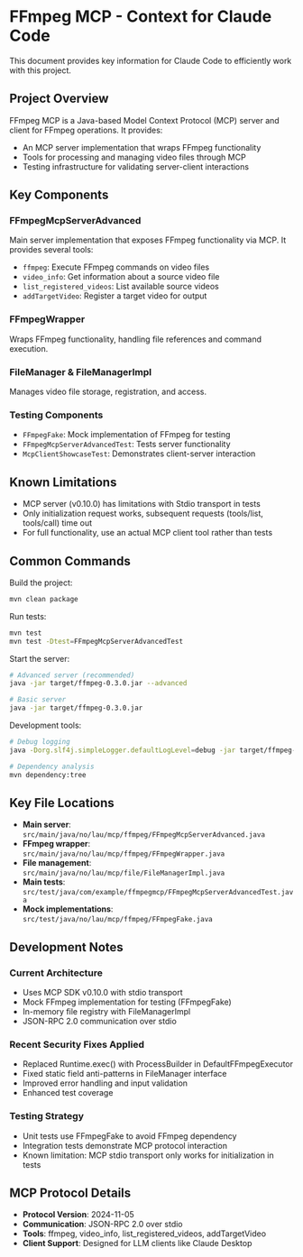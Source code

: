 # FFmpeg MCP - Context for Claude Code

This document provides key information for Claude Code to efficiently work with this project.

## Project Overview

FFmpeg MCP is a Java-based Model Context Protocol (MCP) server and client for FFmpeg operations. It provides:

- An MCP server implementation that wraps FFmpeg functionality
- Tools for processing and managing video files through MCP
- Testing infrastructure for validating server-client interactions

## Key Components

### FFmpegMcpServerAdvanced

Main server implementation that exposes FFmpeg functionality via MCP. It provides several tools:

- `ffmpeg`: Execute FFmpeg commands on video files
- `video_info`: Get information about a source video file
- `list_registered_videos`: List available source videos
- `addTargetVideo`: Register a target video for output

### FFmpegWrapper

Wraps FFmpeg functionality, handling file references and command execution.

### FileManager & FileManagerImpl

Manages video file storage, registration, and access.

### Testing Components

- `FFmpegFake`: Mock implementation of FFmpeg for testing
- `FFmpegMcpServerAdvancedTest`: Tests server functionality
- `McpClientShowcaseTest`: Demonstrates client-server interaction

## Known Limitations

- MCP server (v0.10.0) has limitations with Stdio transport in tests
- Only initialization request works, subsequent requests (tools/list, tools/call) time out
- For full functionality, use an actual MCP client tool rather than tests

## Common Commands

Build the project:
```bash
mvn clean package
```

Run tests:
```bash
mvn test
mvn test -Dtest=FFmpegMcpServerAdvancedTest
```

Start the server:
```bash
# Advanced server (recommended)
java -jar target/ffmpeg-0.3.0.jar --advanced

# Basic server
java -jar target/ffmpeg-0.3.0.jar
```

Development tools:
```bash
# Debug logging
java -Dorg.slf4j.simpleLogger.defaultLogLevel=debug -jar target/ffmpeg-0.3.0.jar --advanced

# Dependency analysis
mvn dependency:tree
```

## Key File Locations

- **Main server**: `src/main/java/no/lau/mcp/ffmpeg/FFmpegMcpServerAdvanced.java`
- **FFmpeg wrapper**: `src/main/java/no/lau/mcp/ffmpeg/FFmpegWrapper.java`
- **File management**: `src/main/java/no/lau/mcp/file/FileManagerImpl.java`
- **Main tests**: `src/test/java/com/example/ffmpegmcp/FFmpegMcpServerAdvancedTest.java`
- **Mock implementations**: `src/test/java/no/lau/mcp/ffmpeg/FFmpegFake.java`

## Development Notes

### Current Architecture
- Uses MCP SDK v0.10.0 with stdio transport
- Mock FFmpeg implementation for testing (FFmpegFake)
- In-memory file registry with FileManagerImpl
- JSON-RPC 2.0 communication over stdio

### Recent Security Fixes Applied
- Replaced Runtime.exec() with ProcessBuilder in DefaultFFmpegExecutor
- Fixed static field anti-patterns in FileManager interface
- Improved error handling and input validation
- Enhanced test coverage

### Testing Strategy
- Unit tests use FFmpegFake to avoid FFmpeg dependency
- Integration tests demonstrate MCP protocol interaction
- Known limitation: MCP stdio transport only works for initialization in tests

## MCP Protocol Details

- **Protocol Version**: 2024-11-05
- **Communication**: JSON-RPC 2.0 over stdio
- **Tools**: ffmpeg, video_info, list_registered_videos, addTargetVideo
- **Client Support**: Designed for LLM clients like Claude Desktop
